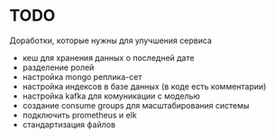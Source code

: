 # TODO

Доработки, которые нужны для улучшения сервиса

* кеш для хранения данных о последней дате
* разделение ролей 
* настройка mongo реплика-сет   
* настройка индексов в базе данных (в коде есть комментарии)
* настройка kafka для комуникации с моделью
* создание consume groups для масштабирования системы
* подключить prometheus и elk
* стандартизация файлов